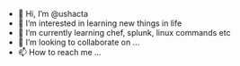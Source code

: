 - 👋 Hi, I’m @ushacta
- 👀 I’m interested in learning new things in life
- 🌱 I’m currently learning chef, splunk, linux commands etc
- 💞️ I’m looking to collaborate on ...
- 📫 How to reach me ...

<!---
ushacta/ushacta is a ✨ special ✨ repository because its `README.md` (this file) appears on your GitHub profile.
You can click the Preview link to take a look at your changes.
--->
